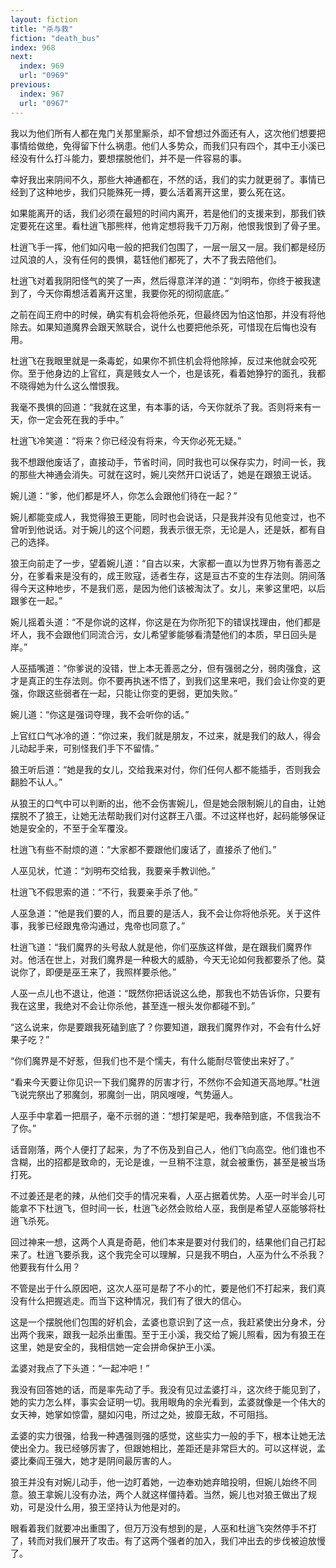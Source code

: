 ```yaml
---
layout: fiction
title: "杀与救"
fiction: "death_bus"
index: 968
next:
  index: 969
  url: "0969"
previous:
  index: 967
  url: "0967"
---
```

我以为他们所有人都在鬼门关那里厮杀，却不曾想过外面还有人，这次他们想要把事情给做绝，免得留下什么祸患。他们人多势众，而我们只有四个，其中王小溪已经没有什么打斗能力，要想摆脱他们，并不是一件容易的事。

幸好我出来阴间不久，那些大神通都在，不然的话，我们的实力就更弱了。事情已经到了这种地步，我们只能殊死一搏，要么活着离开这里，要么死在这。

如果能离开的话，我们必须在最短的时间内离开，若是他们的支援来到，那我们铁定要死在这里。看杜逍飞那熊样，他肯定想将我千刀万剐，他恨我恨到了骨子里。

杜逍飞手一挥，他们如闪电一般的把我们包围了，一层一层又一层。我们都是经历过风浪的人，没有任何的畏惧，葛钰他们都死了，大不了我去陪他们。

杜逍飞对着我阴阳怪气的笑了一声，然后得意洋洋的道：“刘明布，你终于被我逮到了，今天你甭想活着离开这里，我要你死的彻彻底底。”

之前在阎王府中的时候，确实有机会将他杀死，但最终因为怕这怕那，并没有将他除去。如果知道魔界会跟天煞联合，说什么也要把他杀死，可惜现在后悔也没有用。

杜逍飞在我眼里就是一条毒蛇，如果你不抓住机会将他除掉，反过来他就会咬死你。至于他身边的上官红，真是贱女人一个，也是该死，看着她狰狞的面孔，我都不晓得她为什么这么憎恨我。

我毫不畏惧的回道：“我就在这里，有本事的话，今天你就杀了我。否则将来有一天，你一定会死在我的手中。”

杜逍飞冷笑道：“将来？你已经没有将来，今天你必死无疑。”

我不想跟他废话了，直接动手，节省时间，同时我也可以保存实力，时间一长，我的那些大神通会消失。可就在这时，婉儿突然开口说话了，她是在跟狼王说话。

婉儿道：“爹，他们都是坏人，你怎么会跟他们待在一起？”

婉儿都能变成人，我觉得狼王更能，同时也会说话，只是我并没有见他变过，也不曾听到他说话。对于婉儿的这个问题，我表示很无奈，无论是人，还是妖，都有自己的选择。

狼王向前走了一步，望着婉儿道：“自古以来，大家都一直以为世界万物有善恶之分，在爹看来是没有的，成王败寇，适者生存，这是亘古不变的生存法则。阴间落得今天这种地步，不是我们恶，是因为他们该被淘汰了。女儿，来爹这里吧，以后跟爹在一起。”

婉儿摇着头道：“不是你说的这样，你这是在为你所犯下的错误找理由，他们都是坏人，我不会跟他们同流合污，女儿希望爹能够看清楚他们的本质，早日回头是岸。”

人巫插嘴道：“你爹说的没错，世上本无善恶之分，但有强弱之分，弱肉强食，这才是真正的生存法则。你不要再执迷不悟了，到我们这里来吧，我们会让你变的更强，你跟这些弱者在一起，只能让你变的更弱，更加失败。”

婉儿道：“你这是强词夺理，我不会听你的话。”

上官红口气冰冷的道：“你过来，我们就是朋友，不过来，就是我们的敌人，得会儿动起手来，可别怪我们手下不留情。”

狼王听后道：“她是我的女儿，交给我来对付，你们任何人都不能插手，否则我会翻脸不认人。”

从狼王的口气中可以判断的出，他不会伤害婉儿，但是她会限制婉儿的自由，让她摆脱不了狼王，让她无法帮助我们对付这群王八蛋。不过这样也好，起码能够保证她是安全的，不至于全军覆没。

杜逍飞有些不耐烦的道：“大家都不要跟他们废话了，直接杀了他们。”

人巫见状，忙道：“刘明布交给我，我要亲手教训他。”

杜逍飞不假思索的道：“不行，我要亲手杀了他。”

人巫急道：“他是我们要的人，而且要的是活人，我不会让你将他杀死。关于这件事，我爹已经跟鬼帝沟通过，鬼帝也同意了。”

杜逍飞道：“我们魔界的头号敌人就是他，你们巫族这样做，是在跟我们魔界作对。他活在世上，对我们魔界是一种极大的威胁，今天无论如何我都要杀了他。莫说你了，即便是巫王来了，我照样要杀他。”

人巫一点儿也不退让，他道：“既然你把话说这么绝，那我也不妨告诉你，只要有我在这里，我绝对不会让你杀他，甚至连一根头发你都碰不到。”

“这么说来，你是要跟我死磕到底了？你要知道，跟我们魔界作对，不会有什么好果子吃？”

“你们魔界是不好惹，但我们也不是个懦夫，有什么能耐尽管使出来好了。”

“看来今天要让你见识一下我们魔界的厉害才行，不然你不会知道天高地厚。”杜逍飞说完祭出了邪魔剑，邪魔剑一出，阴风嗖嗖，气势逼人。

人巫手中拿着一把扇子，毫不示弱的道：“想打架是吧，我奉陪到底，不信我治不了你。”

话音刚落，两个人便打了起来，为了不伤及到自己人，他们飞向高空。他们谁也不含糊，出的招都是致命的，无论是谁，一旦稍不注意，就会被重伤，甚至是被当场打死。

不过姜还是老的辣，从他们交手的情况来看，人巫占据着优势。人巫一时半会儿可能拿不下杜逍飞，但时间一长，杜逍飞必然会败给人巫，我倒是希望人巫能够将杜逍飞杀死。

回过神来一想，这两个人真是奇葩，他们本来是要对付我们的，结果他们自己打起来了。杜逍飞要杀我，这个我完全可以理解，只是我不明白，人巫为什么不杀我？他要我有什么用？

不管是出于什么原因吧，这次人巫可是帮了不小的忙，要是他们不打起来，我们真没有什么把握逃走。而当下这种情况，我们有了很大的信心。

这是一个摆脱他们包围的好机会，孟婆也意识到了这一点，我赶紧使出分身术，分出两个我来，跟我一起杀出重围。至于王小溪，我交给了婉儿照看，因为有狼王在这里，她是安全的，我相信她一定会拼命保护王小溪。

孟婆对我点了下头道：“一起冲吧！”

我没有回答她的话，而是率先动了手。我没有见过孟婆打斗，这次终于能见到了，她的实力怎么样，事实会证明一切。我用眼角的余光看到，孟婆就像是一个伟大的女天神，她掌如惊雷，腿如闪电，所过之处，披靡无敌，不可阻挡。

孟婆的实力很强，给我一种遇强则强的感觉，这些实力一般的手下，根本让她无法使出全力。我已经够厉害了，但跟她相比，差距还是非常巨大的。可以这样说，孟婆比秦阎王强大，她才是阴间最厉害的人。

狼王并没有对婉儿动手，他一边盯着她，一边奉劝她弃暗投明，但婉儿始终不同意。狼王拿婉儿没有办法，两个人就这样僵持着。当然，婉儿也对狼王做出了规劝，可是没什么用，狼王坚持认为他是对的。

眼看着我们就要冲出重围了，但万万没有想到的是，人巫和杜逍飞突然停手不打了，转而对我们展开了攻击。有了这两个强者的加入，我们冲出去的步伐被迫放慢了。